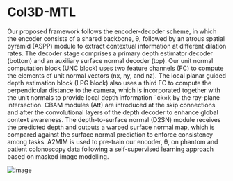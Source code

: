 # Col3D-MTL

Our proposed framework follows the encoder-decoder scheme, in which the encoder consists of a shared backbone, θ, followed by an atrous spatial pyramid (ASPP) module to extract contextual information at different dilation rates. The decoder stage comprises a primary depth estimator decoder (bottom) and an auxiliary surface normal decoder (top). Our unit normal computation block (UNC block) uses two feature channels (FC) to compute the elements of unit normal vectors (nx, ny, and nz). The local planar guided depth estimation block (LPG block) also uses a third FC to compute the perpendicular distance to the camera, which is incorporated together with the unit normals to provide local depth information ˜ck×k by the ray-plane intersection. CBAM modules (Att) are introduced at the skip connections and after the convolutional layers of the depth decoder to enhance global context awareness. The depth-to-surface normal (D2SN) module receives the predicted depth and outputs a warped surface normal map, which is compared against the surface normal prediction to enforce consistency among tasks. A2MIM is used to pre-train our encoder, θ, on phantom and patient colonoscopy data following a self-supervised learning approach based on masked image modelling.

![image](https://github.com/user-attachments/assets/481d77e4-ace5-4065-9309-4ca2acca5b48)
